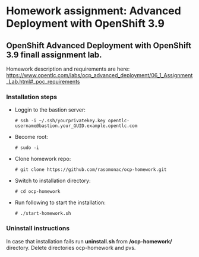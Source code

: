 # Homework assignment: Advanced Deployment with OpenShift 3.9

## OpenShift Advanced Deployment with OpenShift 3.9 finall assignment lab.

Homework description and requirements are here:
https://www.opentlc.com/labs/ocp_advanced_deployment/06_1_Assignment_Lab.html#_poc_requirements

### Installation steps


* Loggin to the bastion server:

  ```
  # ssh -i ~/.ssh/yourprivatekey.key opentlc-username@bastion.your_GUID.example.opentlc.com
  ```

* Become root:

  ```
  # sudo -i
  ```

* Clone homework repo:

  ```
  # git clone https://github.com/rasomonac/ocp-homework.git
  ```
  
* Switch to installation directory:

  ```
  # cd ocp-homework
  ```

* Run following to start the installation:

  ```
  # ./start-homework.sh
  ```

### Uninstall instructions
  
  In case that installation fails run **uninstall.sh** from **/ocp-homework/** directory.
  Delete directories ocp-homework and pvs.
